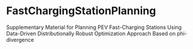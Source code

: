 # FastChargingStationPlanning
Supplementary Material for Planning PEV Fast-Charging Stations Using Data-Driven Distributionally Robust Optimization Approach Based on phi-divergence
